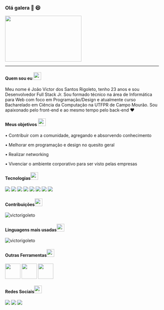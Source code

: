 ### Olá galera 👋 😄
<img src="https://media4.giphy.com/media/vzO0Vc8b2VBLi/giphy.gif?cid=ecf05e47s2otbqnlnsu7v32nqe8j2gihyw0fqflzf3h91x62&rid=giphy.gif" align=center width=250px height=150px>
<hr>
<h4>Quem sou eu <img src="https://github.githubassets.com/images/icons/emoji/unicode/1f468.png" width=25px height=25px></h4> 
Meu nome é João Victor dos Santos Rigoleto, tenho 23 anos e sou Desenvolvedor Full Stack Jr. Sou formado técnico na área de Informática para Web com foco em Programação/Design e atualmente curso Bacharelado em Ciência da Computação na UTFPR de Campo Mourão. Sou apaixonado pelo front-end e ao mesmo tempo pelo back-end ♥ 
<h4>Meus objetivos <img src="https://github.githubassets.com/images/icons/emoji/unicode/1f4bb.png" width=25px height=25px></h4>
<p>• Contribuir com a comunidade, agregando e absorvendo conhecimento</p>
<p>• Melhorar em programação e design no quesito geral</p>
<p>• Realizar networking</p>
<p>• Vivenciar o ambiente corporativo para ser visto pelas empresas</p>
<h4>Tecnologias<img src="https://github.githubassets.com/images/icons/emoji/unicode/1f680.png" width=25px height=25px></h4>
<div><img src="https://img.shields.io/badge/java-%23ED8B00.svg?&style=for-the-badge&logo=java&logoColor=white">
<img src="https://img.shields.io/badge/html5%20-%23E34F26.svg?&style=for-the-badge&logo=html5&logoColor=white">
<img src="https://img.shields.io/badge/css3%20-%231572B6.svg?&style=for-the-badge&logo=css3&logoColor=white">
<img src="https://img.shields.io/badge/angular%20-%23DD0031.svg?&style=for-the-badge&logo=angular&logoColor=white">
<img src="https://img.shields.io/badge/javascript-%23F7DF1E.svg?&style=for-the-badge&logo=javascript&logoColor=black">
<img src="https://img.shields.io/badge/bootstrap%20-%23563D7C.svg?&style=for-the-badge&logo=bootstrap&logoColor=white">
<img src="https://img.shields.io/badge/mysql-%2300f.svg?&style=for-the-badge&logo=mysql&logoColor=white">
<img src="https://img.shields.io/badge/spring%20-%236DB33F.svg?&style=for-the-badge&logo=spring&logoColor=white">
</div>
<h4>Contribuições<img src="https://github.githubassets.com/images/icons/emoji/unicode/1f91c.png" width=25px height=25px></h4>
<img src = "https://github-readme-stats.vercel.app/api?username=victorigoleto&show_icons=true&theme= dark & ​​locale = en "alt =" victorigoleto "/> </p>
<h4>Linguagens mais usadas<img src="https://github.githubassets.com/images/icons/emoji/unicode/1f4bb.png" width=25px height=25px></h4>
<img src = "https://github-readme-stats.vercel.app/api/top-langs?username=victorigoleto&show_icons= true & locale = pt-br & layout = compact "alt =" victorigoleto "/> </p>
<h4>Outras Ferramentas<img src="https://github.githubassets.com/images/icons/emoji/unicode/1f4bb.png" width=25px height=25px></h4>
<div>
<img src="https://devicons.github.io/devicon/devicon.git/icons/photoshop/photoshop-plain.svg" width=50px height=50px>
<img src="https://www.vectorlogo.zone/logos/figma/figma-icon.svg" width=50px height=50px>
<img src="https://devicons.github.io/devicon/devicon.git/icons/docker/docker-original-wordmark.svg" width=50px height=50px>
</div>
<h4>Redes Sociais<img src="https://github.githubassets.com/images/icons/emoji/unicode/1f4f1.png" width=25px height=25px></h4>
<div><a href="https://www.linkedin.com/in/victor-rigoleto-b707b5154"><img src="https://img.shields.io/badge/linkedin-%230077B5.svg?&style=for-the-badge&logo=linkedin&logoColor=white"></a>
<a href="https://www.instagram.com/victorigoletto"><img src="https://img.shields.io/badge/instagram-%23E4405F.svg?&style=for-the-badge&logo=instagram&logoColor=white"></a>
<a href="https://www.facebook.com/joaovictor.dossantosrigoleto"><img src="https://img.shields.io/badge/facebook-%231877F2.svg?&style=for-the-badge&logo=facebook&logoColor=white"></a>
</div>
